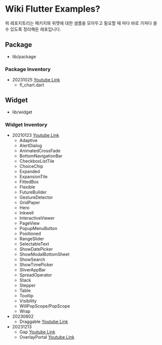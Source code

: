 # Wiki Flutter Examples?

위 레포지토리는 패키지와 위젯에 대한 샘플을 모아두고 필요할 때 마다 바로 가져다 쓸 수 있도록 정리해둔 레포입니다.

## Package
- lib/package

### Package Inventory
- 20231025 [Youtube Link](https://www.youtube.com/watch?v=PkPAtfNNJX8)
  - fl_chart.dart

## Widget
- lib/widget

### Widget Inventory
- 20210123 [Youtube Link](https://www.youtube.com/watch?v=M9J-JJOuyE0)
  - Adaptive
  - AlertDialog
  - AnimatedCrossFade
  - BottomNavigationBar
  - CheckboxListTile
  - ChoiceChip
  - Expanded
  - ExpansionTile
  - FittedBox
  - Flexible
  - FutureBuilder
  - GestureDetector
  - GridPaper
  - Hero
  - Inkwell
  - InteractiveViewer
  - PageView
  - PopupMenuButton
  - Positioned
  - RangeSlider
  - SelectableText
  - ShowDatePicker
  - ShowModalBottomSheet
  - ShowSearch
  - ShowTimePicker
  - SliverAppBar
  - SpreadOperator
  - Stack
  - Stepper
  - Table
  - Tooltip
  - Visibility
  - WillPopScope/PopScope
  - Wrap
- 20230602 
  - Draggable [Youtube Link](https://www.youtube.com/watch?v=q4x2G_9-Mu0)
- 20231213 
  - Gap [Youtube Link](https://www.youtube.com/watch?v=MqjCIITfCIA)
  - OverlayPortal [Youtube Link](https://www.youtube.com/watch?v=S0Ylpa44OAQ)

